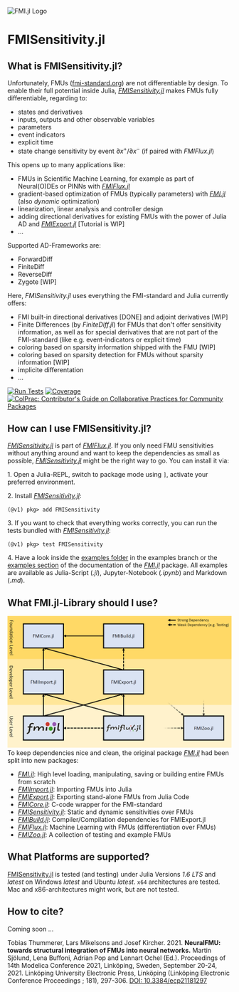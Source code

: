 ![FMI.jl Logo](https://github.com/ThummeTo/FMI.jl/blob/main/logo/dark/fmijl_logo_640_320.png?raw=true  "FMI.jl Logo")
# FMISensitivity.jl

## What is FMISensitivity.jl?
Unfortunately, FMUs ([fmi-standard.org](http://fmi-standard.org/)) are not differentiable by design. 
To enable their full potential inside Julia, [*FMISensitivity.jl*](https://github.com/ThummeTo/FMISensitivity.jl) makes FMUs fully differentiable, regarding to:
- states and derivatives
- inputs, outputs and other observable variables
- parameters
- event indicators 
- explicit time
- state change sensitivity by event $\partial x^{+} / \partial x^{-}$ (if paired with *FMIFlux.jl*)

This opens up to many applications like:
- FMUs in Scientific Machine Learning, for example as part of Neural(O)DEs or PINNs with [*FMIFlux.jl*](https://github.com/ThummeTo/FMIFlux.jl)
- gradient-based optimization of FMUs (typically parameters) with [*FMI.jl*](https://github.com/ThummeTo/FMIFlux.jl) (also *dynamic* optimization)
- linearization, linear analysis and controller design
- adding directional derivatives for existing FMUs with the power of Julia AD and [*FMIExport.jl*](https://github.com/ThummeTo/FMIExport.jl) [Tutorial is WIP]
- ...

Supported AD-Frameworks are:
- ForwardDiff
- FiniteDiff
- ReverseDiff
- Zygote [WIP]

Here, *FMISensitivity.jl* uses everything the FMI-standard and Julia currently offers:
- FMI built-in directional derivatives [DONE] and adjoint derivatives [WIP]
- Finite Differences (by *FiniteDiff.jl*) for FMUs that don't offer sensitivity information, as well as for special derivatives that are not part of the FMI-standard (like e.g. event-indicators or explicit time)
- coloring based on sparsity information shipped with the FMU [WIP]
- coloring based on sparsity detection for FMUs without sparsity information [WIP]
- implicite differentation
- ...

[![Run Tests](https://github.com/ThummeTo/FMISensitivity.jl/actions/workflows/Test.yml/badge.svg)](https://github.com/ThummeTo/FMISensitivity.jl/actions/workflows/Test.yml)
[![Coverage](https://codecov.io/gh/ThummeTo/FMISensitivity.jl/branch/main/graph/badge.svg)](https://codecov.io/gh/ThummeTo/FMISensitivity.jl)
[![ColPrac: Contributor's Guide on Collaborative Practices for Community Packages](https://img.shields.io/badge/ColPrac-Contributor's%20Guide-blueviolet)](https://github.com/SciML/ColPrac)

## How can I use FMISensitivity.jl?
[*FMISensitivity.jl*](https://github.com/ThummeTo/FMISensitivity.jl) is part of [*FMIFlux.jl*](https://github.com/ThummeTo/FMIFlux.jl). If you only need FMU sensitivities without anything around and want to keep the dependencies as small as possible, [*FMISensitivity.jl*](https://github.com/ThummeTo/FMISensitivity.jl) might be the right way to go. You can install it via:

1\. Open a Julia-REPL, switch to package mode using `]`, activate your preferred environment.

2\. Install [*FMISensitivity.jl*](https://github.com/ThummeTo/FMISensitivity.jl):
```julia-repl
(@v1) pkg> add FMISensitivity
```

3\. If you want to check that everything works correctly, you can run the tests bundled with [*FMISensitivity.jl*](https://github.com/ThummeTo/FMISensitivity.jl):
```julia-repl
(@v1) pkg> test FMISensitivity
```

4\. Have a look inside the [examples folder](https://github.com/ThummeTo/FMI.jl/tree/examples/examples) in the examples branch or the [examples section](https://thummeto.github.io/FMI.jl/dev/examples/overview/) of the documentation of the [*FMI.jl*](https://github.com/ThummeTo/FMI.jl) package. All examples are available as Julia-Script (*.jl*), Jupyter-Notebook (*.ipynb*) and Markdown (*.md*).

## What FMI.jl-Library should I use?
![FMI.jl Family](https://github.com/ThummeTo/FMI.jl/blob/main/docs/src/assets/FMI_JL_family.png?raw=true "FMI.jl Family")
To keep dependencies nice and clean, the original package [*FMI.jl*](https://github.com/ThummeTo/FMI.jl) had been split into new packages:
- [*FMI.jl*](https://github.com/ThummeTo/FMI.jl): High level loading, manipulating, saving or building entire FMUs from scratch
- [*FMIImport.jl*](https://github.com/ThummeTo/FMIImport.jl): Importing FMUs into Julia
- [*FMIExport.jl*](https://github.com/ThummeTo/FMIExport.jl): Exporting stand-alone FMUs from Julia Code
- [*FMICore.jl*](https://github.com/ThummeTo/FMICore.jl): C-code wrapper for the FMI-standard
- [*FMISensitivity.jl*](https://github.com/ThummeTo/FMISensitivity.jl): Static and dynamic sensitivities over FMUs
- [*FMIBuild.jl*](https://github.com/ThummeTo/FMIBuild.jl): Compiler/Compilation dependencies for FMIExport.jl
- [*FMIFlux.jl*](https://github.com/ThummeTo/FMIFlux.jl): Machine Learning with FMUs (differentiation over FMUs)
- [*FMIZoo.jl*](https://github.com/ThummeTo/FMIZoo.jl): A collection of testing and example FMUs

## What Platforms are supported?
[FMISensitivity.jl](https://github.com/ThummeTo/FMISensitivity.jl) is tested (and testing) under Julia Versions *1.6 LTS* and *latest* on Windows *latest* and Ubuntu *latest*. `x64` architectures are tested. Mac and x86-architectures might work, but are not tested.

## How to cite?
Coming soon ...

Tobias Thummerer, Lars Mikelsons and Josef Kircher. 2021. **NeuralFMU: towards structural integration of FMUs into neural networks.** Martin Sjölund, Lena Buffoni, Adrian Pop and Lennart Ochel (Ed.). Proceedings of 14th Modelica Conference 2021, Linköping, Sweden, September 20-24, 2021. Linköping University Electronic Press, Linköping (Linköping Electronic Conference Proceedings ; 181), 297-306. [DOI: 10.3384/ecp21181297](https://doi.org/10.3384/ecp21181297)